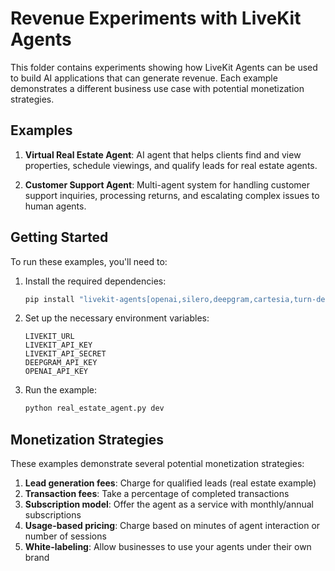 # Revenue Experiments with LiveKit Agents

This folder contains experiments showing how LiveKit Agents can be used to build AI applications that can generate revenue. Each example demonstrates a different business use case with potential monetization strategies.

## Examples

1. **Virtual Real Estate Agent**: AI agent that helps clients find and view properties, schedule viewings, and qualify leads for real estate agents.

2. **Customer Support Agent**: Multi-agent system for handling customer support inquiries, processing returns, and escalating complex issues to human agents.

## Getting Started

To run these examples, you'll need to:

1. Install the required dependencies:
   ```bash
   pip install "livekit-agents[openai,silero,deepgram,cartesia,turn-detector]~=1.0rc"
   ```

2. Set up the necessary environment variables:
   ```
   LIVEKIT_URL
   LIVEKIT_API_KEY
   LIVEKIT_API_SECRET
   DEEPGRAM_API_KEY
   OPENAI_API_KEY
   ```

3. Run the example:
   ```bash
   python real_estate_agent.py dev
   ```

## Monetization Strategies

These examples demonstrate several potential monetization strategies:

1. **Lead generation fees**: Charge for qualified leads (real estate example)
2. **Transaction fees**: Take a percentage of completed transactions
3. **Subscription model**: Offer the agent as a service with monthly/annual subscriptions
4. **Usage-based pricing**: Charge based on minutes of agent interaction or number of sessions
5. **White-labeling**: Allow businesses to use your agents under their own brand